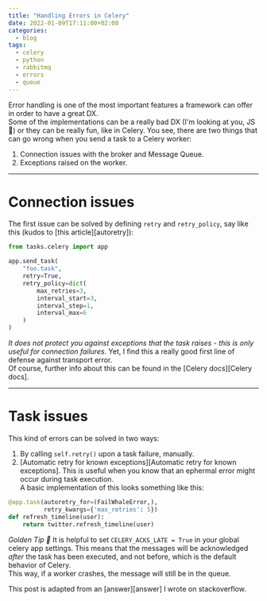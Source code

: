 ```yaml
---
title: "Handling Errors in Celery"
date: 2022-01-09T17:11:00+02:00
categories:
  - blog
tags:
  - celery
  - python
  - rabbitmq
  - errors
  - queue
---
```


Error handling is one of the most important features a framework can offer in order to have a great DX.  
Some of the implementations can be a really bad DX (I'm looking at you, JS 👀) or they can be really fun, like in Celery.
You see, there are two things that can go wrong when you send a task to a Celery worker:

1. Connection issues with the broker and Message Queue.
2. Exceptions raised on the worker.

---

# Connection issues
The first issue can be solved by defining `retry` and `retry_policy`, say like this (kudos to [this article][autoretry]):
```python
from tasks.celery import app

app.send_task(
    "foo.task",
    retry=True,
    retry_policy=dict(
        max_retries=3,
        interval_start=3,
        interval_step=1,
        interval_max=6
    )
)
```

*It does not protect you against exceptions that the task raises - this is only useful for connection failures*. Yet, I find this a really good first line of defense against transport error.  
Of course, further info about this can be found in the [Celery docs][Celery docs].  

---

# Task issues

This kind of errors can be solved in two ways:
1. By calling `self.retry()` upon a task failure, manually.
2. [Automatic retry for known exceptions][Automatic retry for known exceptions]. This is useful when you know that an ephermal error might occur during task execution.  
A basic implementation of this looks something like this:
```python
@app.task(autoretry_for=(FailWhaleError,),
          retry_kwargs={'max_retries': 5})
def refresh_timeline(user):
    return twitter.refresh_timeline(user)
```

_Golden Tip 🎫_
It is helpful to set `CELERY_ACKS_LATE = True` in your global celery app settings.
This means that the messages will be acknowledged *after* the task has been executed, and not before, which is the default behavior of Celery.  
This way, if a worker crashes, the message will still be in the queue.

This post is adapted from an [answer][answer] I wrote on stackoverflow.

[^1]: Though I admit that sometimes I mishap and look on the keyboard, and when I do that, I'm looking at you, "\|" 🙄
[^2]: Shout out to stackoverflow!
[Celery docs]: https://docs.celeryproject.org/en/latest/userguide/calling.html#retry-policy
[autoretry][autoretry]: https://coderbook.com/@marcus/how-to-automatically-retry-failed-tasks-with-celery/
[Automatic retry for known exceptions][Automatic retry for known exceptions]: https://docs.celeryproject.org/en/stable/userguide/tasks.html#Task.retry_backoff
[answer][answer]: https://stackoverflow.com/a/70391418/938227